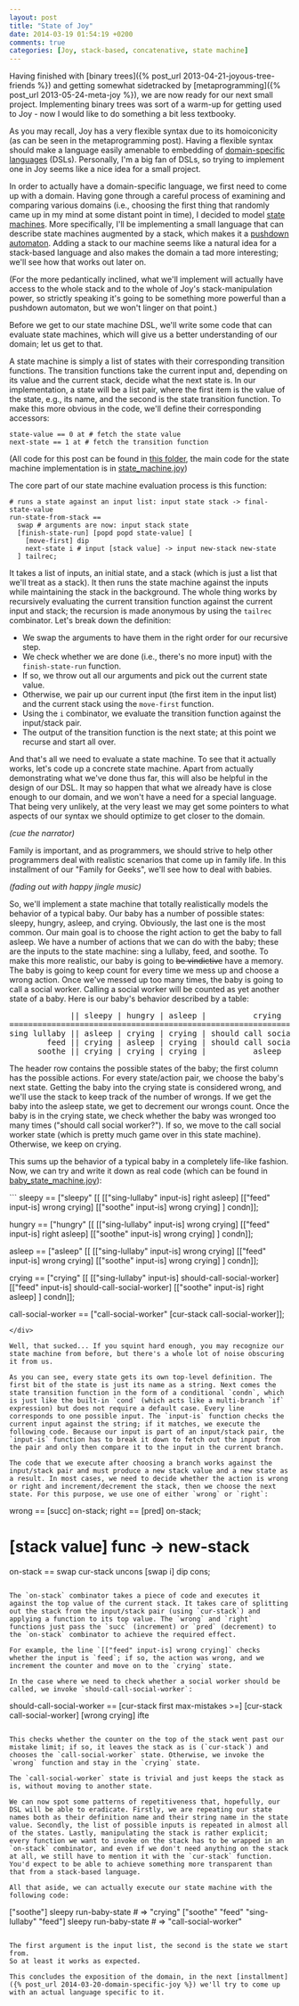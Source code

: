 ```yaml
---
layout: post
title: "State of Joy"
date: 2014-03-19 01:54:19 +0200
comments: true
categories: [Joy, stack-based, concatenative, state machine]
---
```


Having finished with [binary trees]({% post_url 2013-04-21-joyous-tree-friends %}) and getting somewhat sidetracked by [metaprogramming]({% post_url 2013-05-24-meta-joy %}), we are now ready for our next small project. Implementing binary trees was sort of a warm-up for getting used to Joy - now I would like to do something a bit less textbooky. 

As you may recall, Joy has a very flexible syntax due to its homoiconicity (as can be seen in the metaprogramming post). Having a flexible syntax should make a language easily amenable to embedding of [domain-specific languages](http://en.wikipedia.org/wiki/Domain-specific_language) (DSLs). Personally, I'm a big fan of DSLs, so trying to implement one in Joy seems like a nice idea for a small project.

In order to actually have a domain-specific language, we first need to come up with a domain. Having gone through a careful process of examining and comparing various domains (i.e., choosing the first thing that randomly came up in my mind at some distant point in time), I decided to model [state machines](http://en.wikipedia.org/wiki/State_machine). More specifically, I'll be implementing a small language that can describe state machines augmented by a stack, which makes it a [pushdown automaton](http://en.wikipedia.org/wiki/Pushdown_automaton). Adding a stack to our machine seems like a natural idea for a stack-based language and also makes the domain a tad more interesting; we'll see how that works out later on.

<!-- more -->

(For the more pedantically inclined, what we'll implement will actually have access to the whole stack and to the whole of Joy's stack-manipulation power, so strictly speaking it's going to be something more powerful than a pushdown automaton, but we won't linger on that point.)

Before we get to our state machine DSL, we'll write some code that can evaluate state machines, which will give us a better understanding of our domain; let us get to that. 

A state machine is simply a list of states with their corresponding transition functions. The transition functions take the current input and, depending on its value and the current stack, decide what the next state is. In our implementation, a state will be a list pair, where the first item is the value of the state, e.g., its name, and the second is the state transition function. To make this more obvious in the code, we'll define their corresponding accessors:

```
state-value == 0 at # fetch the state value
next-state == 1 at # fetch the transition function
```

(All code for this post can be found in [this folder](https://github.com/ncreep/language_perils/tree/master/Joy/state_machine), the main code for the state machine implementation is in [state_machine.joy](https://github.com/ncreep/language_perils/blob/master/Joy/state_machine/state_machine.joy))

The core part of our state machine evaluation process is this function:

```
# runs a state against an input list: input state stack -> final-state-value
run-state-from-stack == 
  swap # arguments are now: input stack state
  [finish-state-run] [popd popd state-value] [
    [move-first] dip
    next-state i # input [stack value] -> input new-stack new-state
  ] tailrec;
```

It takes a list of inputs, an initial state, and a stack (which is just a list that we'll treat as a stack). It then runs the state machine against the inputs while maintaining the stack in the background. The whole thing works by recursively evaluating the current transition function against the current input and stack; the recursion is made anonymous by using the `tailrec` combinator. Let's break down the definition:

* We swap the arguments to have them in the right order for our recursive step.
* We check whether we are done (i.e., there's no more input) with the `finish-state-run` function.
* If so, we throw out all our arguments and pick out the current state value.
* Otherwise, we pair up our current input (the first item in the input list) and the current stack using the `move-first` function.
* Using the `i` combinator, we evaluate the transition function against the input/stack pair.
* The output of the transition function is the next state; at this point we recurse and start all over.

And that's all we need to evaluate a state machine. To see that it actually works, let's code up a concrete state machine. Apart from actually demonstrating what we've done thus far, this will also be helpful in the design of our DSL. It may so happen that what we already have is close enough to our domain, and we won't have a need for a special language. That being very unlikely, at the very least we may get some pointers to what aspects of our syntax we should optimize to get closer to the domain.

*(cue the narrator)*

Family is important, and as programmers, we should strive to help other programmers deal with realistic scenarios that come up in family life. In this installment of our "Family for Geeks", we'll see how to deal with babies.

*(fading out with happy jingle music)*

So, we'll implement a state machine that totally realistically models the behavior of a typical baby. Our baby has a number of possible states: sleepy, hungry, asleep, and crying. Obviously, the last one is the most common. Our main goal is to choose the right action to get the baby to fall asleep. We have a number of actions that we can do with the baby; these are the inputs to the state machine: sing a lullaby, feed, and soothe. To make this more realistic, our baby is going to ~~be vindictive~~ have a memory. The baby is going to keep count for every time we mess up and choose a wrong action. Once we've messed up too many times, the baby is going to call a social worker. Calling a social worker will be counted as yet another state of a baby. Here is our baby's behavior described by a table:

<pre id="baby-table">
             || sleepy | hungry | asleep |          crying            | call social worker |
============================================================================================
sing lullaby || asleep | crying | crying | should call social worker? | call social worker |
        feed || crying | asleep | crying | should call social worker? | call social worker |
      soothe || crying | crying | crying |          asleep            | call social worker |
</pre>

The header row contains the possible states of the baby; the first column has the possible actions. For every state/action pair, we choose the baby's next state. Getting the baby into the crying state is considered wrong, and we'll use the stack to keep track of the number of wrongs. If we get the baby into the asleep state, we get to decrement our wrongs count. Once the baby is in the crying state, we check whether the baby was wronged too many times ("should call social worker?"). If so, we move to the call social worker state (which is pretty much game over in this state machine). Otherwise, we keep on crying.

This sums up the behavior of a typical baby in a completely life-like fashion. Now, we can try and write it down as real code (which can be found in [baby_state_machine.joy](https://github.com/ncreep/language_perils/blob/master/Joy/state_machine/baby_state_machine.joy)):

<div id="baby-states">
```
sleepy == ["sleepy" [[
  [["sing-lullaby" input-is] right asleep]
  [["feed" input-is] wrong crying]
  [["soothe" input-is] wrong crying]
] condn]];
  
hungry == ["hungry" [[
  [["sing-lullaby" input-is] wrong crying]
  [["feed" input-is] right asleep]
  [["soothe" input-is] wrong crying]
] condn]];
  
asleep == ["asleep" [[
  [["sing-lullaby" input-is] wrong crying]
  [["feed" input-is] wrong crying]
  [["soothe" input-is] wrong crying]
] condn]];
  
crying == ["crying" [[
  [["sing-lullaby" input-is] should-call-social-worker]
  [["feed" input-is] should-call-social-worker]
  [["soothe" input-is] right asleep]
] condn]];

call-social-worker == ["call-social-worker" [cur-stack call-social-worker]];
```
</div>

Well, that sucked... If you squint hard enough, you may recognize our state machine from before, but there's a whole lot of noise obscuring it from us. 

As you can see, every state gets its own top-level definition. The first bit of the state is just its name as a string. Next comes the state transition function in the form of a conditional `condn`, which is just like the built-in `cond` (which acts like a multi-branch `if` expression) but does not require a default case. Every line corresponds to one possible input. The `input-is` function checks the current input against the string; if it matches, we execute the following code. Because our input is part of an input/stack pair, the `input-is` function has to break it down to fetch out the input from the pair and only then compare it to the input in the current branch. 

The code that we execute after choosing a branch works against the input/stack pair and must produce a new stack value and a new state as a result. In most cases, we need to decide whether the action is wrong or right and increment/decrement the stack, then we choose the next state. For this purpose, we use one of either `wrong` or `right`:
```
wrong == [succ] on-stack;
right == [pred] on-stack;

# [stack value] func -> new-stack
on-stack  == swap cur-stack uncons [swap i] dip cons;
```

The `on-stack` combinator takes a piece of code and executes it against the top value of the current stack. It takes care of splitting out the stack from the input/stack pair (using `cur-stack`) and applying a function to its top value. The `wrong` and `right` functions just pass the `succ` (increment) or `pred` (decrement) to the `on-stack` combinator to achieve the required effect.

For example, the line `[["feed" input-is] wrong crying]` checks whether the input is `feed`; if so, the action was wrong, and we increment the counter and move on to the `crying` state.

In the case where we need to check whether a social worker should be called, we invoke `should-call-social-worker`:
```
should-call-social-worker == 
  [cur-stack first max-mistakes >=] 
  [cur-stack call-social-worker] 
  [wrong crying] ifte
```

This checks whether the counter on the top of the stack went past our mistake limit; if so, it leaves the stack as is (`cur-stack`) and chooses the `call-social-worker` state. Otherwise, we invoke the `wrong` function and stay in the `crying` state.

The `call-social-worker` state is trivial and just keeps the stack as is, without moving to another state.

We can now spot some patterns of repetitiveness that, hopefully, our DSL will be able to eradicate. Firstly, we are repeating our state names both as their definition name and their string name in the state value. Secondly, the list of possible inputs is repeated in almost all of the states. Lastly, manipulating the stack is rather explicit; every function we want to invoke on the stack has to be wrapped in an `on-stack` combinator, and even if we don't need anything on the stack at all, we still have to mention it with the `cur-stack` function. You'd expect to be able to achieve something more transparent than that from a stack-based language.

All that aside, we can actually execute our state machine with the following code:

```
["soothe"] sleepy run-baby-state # => "crying"
["soothe" "feed" "sing-lullaby" "feed"] sleepy run-baby-state # => "call-social-worker"
```

The first argument is the input list, the second is the state we start from.  
So at least it works as expected.

This concludes the exposition of the domain, in the next [installment]({% post_url 2014-03-20-domain-specific-joy %}) we'll try to come up with an actual language specific to it.